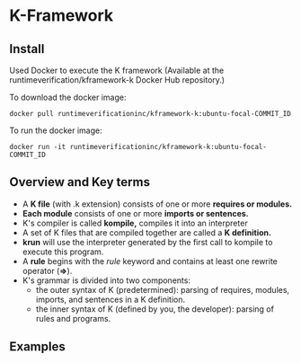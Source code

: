 # K-Framework

## Install 

Used Docker to execute the K framework (Available at the runtimeverification/kframework-k Docker Hub repository.)

To download the docker image:

```
docker pull runtimeverificationinc/kframework-k:ubuntu-focal-COMMIT_ID
```

To run the docker image:

```
docker run -it runtimeverificationinc/kframework-k:ubuntu-focal-COMMIT_ID
```

## Overview and Key terms

- A **K file** (with .k extension) consists of one or more **requires or modules.**
- **Each module** consists of one or more **imports or sentences.**
- K's compiler is called **kompile,** compiles it into an interpreter
- A set of K files that are compiled together are called a **K definition.**
- **krun** will use the interpreter generated by the first call to kompile to execute this program.
- A **rule** begins with the _rule_ keyword and contains at least one rewrite operator (**=>**). 
- K's grammar is divided into two components:
  - the outer syntax of K (predetermined): parsing of requires, modules, imports, and sentences in a K definition. 
  - the inner syntax of K (defined by you, the developer): parsing of rules and programs.
  
## Examples
